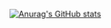 [![Anurag's GitHub stats](https://github-readme-stats.vercel.app/api?username=HaileMariamR&show_icons=true&theme=chartreuse-dark)](https://github.com/HaileMariamR/github-readme-stats)


